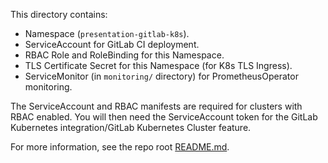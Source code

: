This directory contains:
* Namespace (`presentation-gitlab-k8s`).
* ServiceAccount for GitLab CI deployment.
* RBAC Role and RoleBinding for this Namespace.
* TLS Certificate Secret for this Namespace (for K8s TLS Ingress).
* ServiceMonitor (in `monitoring/` directory) for PrometheusOperator monitoring.

The ServiceAccount and RBAC manifests are required for clusters with RBAC enabled.
You will then need the ServiceAccount token for the GitLab Kubernetes integration/GitLab Kubernetes Cluster feature.

For more information, see the repo root [README.md](../README.md).
